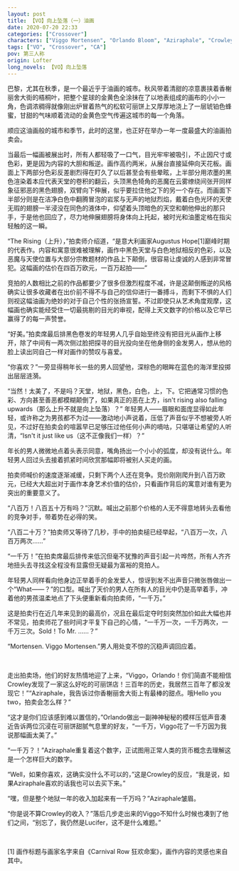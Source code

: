 ```yaml
---
layout: post
title: 【VO】向上坠落（一）油画
date: 2020-07-20 22:33
categories: ["Crossover"]
characters: ["Viggo Mortensen", "Orlando Bloom", "Aziraphale", "Crowley"]
tags: ["VO", "Crossover", "CA"]
pov: 第三人称
origin: Lofter
long_novels: 【VO】向上坠落
---
```


巴黎，尤其在秋季，是一个最近乎于油画的城市。秋风带着清甜的凉意裹挟着香榭丽舍大街的梧桐叶，把整个星球的金黄色全涂抹在了以地表组成的画布的小小一角，色调浓稠得就像刚出炉冒着热气的松软可丽饼上又厚厚地浇上了一层琥铂色蜂蜜，甘甜的气味顺着流动的金黄色空气传遍这城市的每一个角落。

顺应这油画般的城市和季节，此时的这里，也正好在举办一年一度最盛大的油画拍卖会。

当最后一幅画被展出时，所有人都轻吸了一口气，目光牢牢被吸引，不止因尺寸或色彩，更是因为内容的大胆和叛逆。画作高约两米，从展台直接延伸向天花板。画面上下两部分色彩反差剧烈得在盯久了以后甚至会有些晕眩，上半部分用浓墨的黑色渲染着本应代表天堂的卷积的翻云，头顶黑色犄角的恶魔在云雾缭绕间张开同样象征邪恶的黑色翅膀，双臂向下伸展，似乎要拉住他之下的另一个存在。而画面下半部分则是在洁净白色中翻腾冒泡的岩浆与无声的地狱烈焰，戴着白色光环的天使无瑕的翅膀一半浸没在同色的液体中，仰望着头顶暗色的天空和朝他伸出的那只手，于是他也回应了，尽力地伸展翅膀将身体向上托起，被时光和油墨定格在指尖轻触的这一瞬。

“The Rising（上升），”拍卖师介绍道，“是意大利画家Augustus Hope[1]巅峰时期的代表作。内容和寓意很难被理解，画作中黑色天堂与白色地狱相反的色彩，以及恶魔与天使位置与大部分宗教题材的作品上下颠倒，很容易让虔诚的人感到非常冒犯。这幅画的估价在四百万欧元，一百万起拍——”

竞拍的人数相比之前的作品都要少了很多但激烈程度不减，许是这颠倒叛逆的风格确实让很多收藏者在出价前不得不与自己的信仰进行一番搏斗，而剩下不惧的人们则视这幅油画为绝妙的对于自己个性的张扬宣誓。不过即使只从艺术角度观摩，这幅画也确实能经受住一切最挑剔的目光的审视，配得上天文数字的价格以及它早已赢得了的每一声赞誉。

“好美。”拍卖席最后排黑色卷发的年轻男人几乎自始至终没有把目光从画作上移开，除了中间有一两次侧过脸把探寻的目光投向坐在他身侧的金发男人，想从他的脸上读出同自己一样对画作的赞叹与喜爱。

“你喜欢？”一旁显得稍年长一些的男人回望他，深棕色的眼眸在蓝色的海洋里投掷出层层涟漪。

“当然！太美了，不是吗？天堂，地狱，黑色，白色，上，下。它把通常习惯的色彩、方向甚至善恶都模糊颠倒了，如果真正的恶在上方，isn't rising also falling upwards（那么上升不就是向上坠落）？” 年轻男人——眉眼和面庞显得如此年轻，或许称之为男孩都不为过——激动地小声说着，压低了声音似乎不想被旁人听见，不过好在拍卖会的喧嚣早已足够压过他任何小声的嘀咕，只堪堪让希望的人听清，“Isn't it just like us（这不正像我们一样）？”

年长的男人微微地点着头表示同意，嘴角扬出一个小小的弧度，却没有说什么。年轻男人回过头去接着抓紧时间欣赏那幅即将被别人买走的画。

拍卖师喊价的速度逐渐减缓，只剩下两个人还在竞争。竞价刚刚爬升到八百万欧元，已经大大超出对于画作本身艺术价值的估价，只看画作背后的寓意对谁有更为突出的重要意义了。

“八百万！八百五十万有吗？”沉默。喊出之前那个价格的人无不得意地转头去看他的竞争对手，带着势在必得的笑。

“八百二十万？”拍卖师又等待了几秒，手中的拍卖槌已经举起，“八百万一次，八百万两次……”

“一千万！”在拍卖席最后排传来低沉但毫不犹豫的声音引起一片哗然，所有人齐齐地扭头去寻找这全程没有显露但无疑最为富裕的竞拍人。

年轻男人同样看向他身边正举着手的金发爱人，惊讶到发不出声音只微张唇做出一个“What——？”的口型。喊出了天价的男人在所有人的目光中仍是高举着手，冲着他的男孩温柔地点了下头便重新看向拍卖师，“一千万。”

这是拍卖行在近几年来见到的最高价，况且在最后定夺时刻突然加价如此大幅也并不常见，拍卖师花了些时间才平复下自己的心情，“一千万一次，一千万两次，一千万三次。Sold！To Mr. ……？”

“Mortensen. Viggo Mortensen.”男人用处变不惊的沉稳声调回应着。

<br>

走出拍卖场，他们的好友热情地迎了上来，“Viggo，Orlando！你们简直不能相信Crowley发现了一家这么好吃的可丽饼店！三百年的历史，我居然三百年了都没发现它！”“Aziraphale，我告诉过你香榭丽舍大街上有最棒的甜点。哦Hello you two，拍卖会怎么样？”

“这才是你们应该感到难以置信的，”Orlando做出一副神神秘秘的模样压低声音凑近告诉两位沉浸在可丽饼甜腻气息里的好友，“一千万，Viggo花了一千万因为我说那幅画太美了。”

“一千万？！”Aziraphale重复着这个数字，正试图用正常人类的货币概念去理解这是一个怎样巨大的数字。

“Well，如果你喜欢，这确实没什么不可以的，”这是Crowley的反应，“我是说，如果Aziraphale喜欢的话我也可以去买下来。”

“嘿，但是整个地狱一年的收入加起来有一千万吗？”Aziraphale皱眉。

“你是说不算Crowley的收入？”落后几步走出来的Viggo不知什么时候也凑到了他们之间，“别忘了，我仍然是Lucifer，这不是什么难题。”

<br>

[1] 画作标题与画家名字来自《Carnival Row 狂欢命案》，画作内容的灵感也来自其中。
